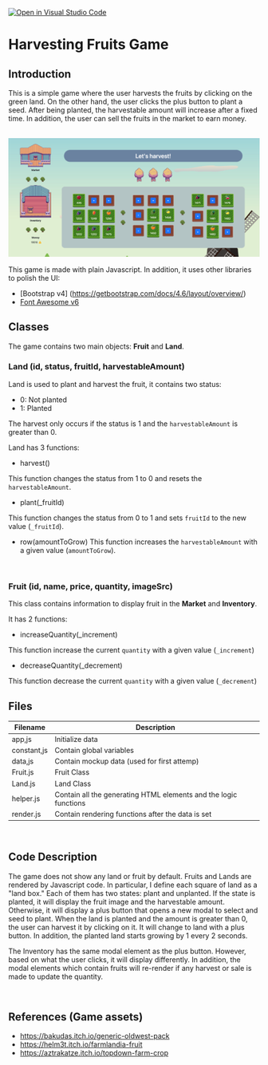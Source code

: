 [![Open in Visual Studio Code](https://classroom.github.com/assets/open-in-vscode-c66648af7eb3fe8bc4f294546bfd86ef473780cde1dea487d3c4ff354943c9ae.svg)](https://classroom.github.com/online_ide?assignment_repo_id=7549573&assignment_repo_type=AssignmentRepo)
# Harvesting Fruits Game
## Introduction
This is a simple game where the user harvests the fruits by clicking on the green land. On the other hand, the user clicks the plus button to plant a seed. After being planted, the harvestable amount will increase after a fixed time. 
In addition, the user can sell the fruits in the market to earn money.

<br>
<img src="./doc-images/game-layout.png" width=600>
<br>

This game is made with plain Javascript. In addition, it uses other libraries to polish the UI:

- [Bootstrap v4] (https://getbootstrap.com/docs/4.6/layout/overview/)
- [Font Awesome v6](https://fontawesome.com/)

## Classes
The game contains two main objects: **Fruit** and **Land**. 
### Land (id, status, fruitId, harvestableAmount)
Land is used to plant and  harvest the fruit, it contains two status:

- 0: Not planted
- 1: Planted

The harvest only occurs if the status is 1 and the ```harvestableAmount``` is greater than 0.

Land has 3 functions:
- harvest()

This function changes the status from 1 to 0 and resets the ```harvestableAmount```.

- plant(_fruitId)

This function changes the status from 0 to 1 and sets ```fruitId``` to the new value (```_fruitId```).

- row(amountToGrow)
This function increases the ```harvestableAmount``` with a given value (```amountToGrow```).

<br>

### Fruit (id, name, price, quantity, imageSrc)
This class contains information to display fruit in the **Market** and **Inventory**.

It has 2 functions:

- increaseQuantity(_increment)

This function increase the current ```quantity``` with a given value (```_increment```)

- decreaseQuantity(_decrement)

This function decrease the current ```quantity``` with a given value (```_decrement```)

## Files
Filename | Description
--- | --- |
app,js | Initialize data
constant,js | Contain global variables
data,js | Contain mockup data (used for first attemp)
Fruit.js | Fruit Class
Land.js | Land Class
helper.js | Contain all the generating HTML elements and the logic functions
render.js | Contain rendering functions after the data is set

<br>

## Code Description
The game does not show any land or fruit by default. Fruits and Lands are rendered by Javascript code. In particular, I define each square of land as a "land box." Each of them has two states: plant and unplanted. If the state is planted, it will display the fruit image and the harvestable amount. Otherwise, it will display a plus button that opens a new modal to select and seed to plant. When the land is planted and the amount is greater than 0, the user can harvest it by clicking on it. It will change to land with a plus button. In addition, the planted land starts growing by 1 every 2 seconds. 

The Inventory has the same modal element as the plus button. However, based on what the user clicks, it will display differently. In addition, the modal elements which contain fruits will re-render if any harvest or sale is made to update the quantity. 

<br>

## References (Game assets)
* https://bakudas.itch.io/generic-oldwest-pack
* https://helm3t.itch.io/farmlandia-fruit
* https://aztrakatze.itch.io/topdown-farm-crop
